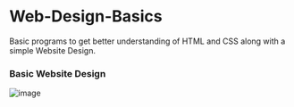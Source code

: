 # Web-Design-Basics
Basic programs to get better understanding of HTML and CSS along with a simple Website Design.

### Basic Website Design
![image](https://user-images.githubusercontent.com/81171535/114650320-ae4ff000-9cff-11eb-9b99-3132f404f775.png)


